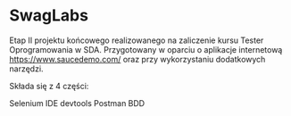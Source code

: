 # SwagLabs

Etap II projektu końcowego realizowanego na zaliczenie kursu Tester Oprogramowania w SDA. Przygotowany w oparciu o aplikacje internetową https://www.saucedemo.com/ oraz przy wykorzystaniu dodatkowych narzędzi.

Składa się z 4 części:

Selenium IDE
devtools
Postman
BDD
